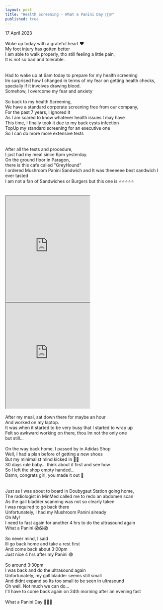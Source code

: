 ```yaml
---
layout: post
title: "Health Screening - What a Panini Day 🤦🏻‍♀"
published: true
---
```

17 April 2023
<br>
<br>
Woke up today with a grateful heart ❤️
<br>
My foot injury has gotten better
<br>
I am able to walk properly, tho still feeling a little pain,
<br>
It is not so bad and tolerable.
<br>
<br>
<br>
Had to wake up at 6am today to prepare for my health screening
<br>
Im surprised how I changed in terms of my fear on getting health checks,
<br>
specially if it involves drawing blood.
<br>
Somehow, I overcome my fear and anxiety
<br>
<br>
So back to my health Screening,
<br>
We have a standard corporate screening free from our company,
<br>
For the past 7 years, I ignored it
<br>
As I am scared to know whatever health issues I may have
<br>
This time, I finally took it due to my back cysts infection
<br>
TopUp my standard screening for an executive one 
<br>
So I can do more more extensive tests
<br>
<br>
<br>
After all the tests and procedure,
<br>
I just had my meal since 6pm yesterday.
<br>
On the ground floor in Paragon, 
<br>
there is this cafe called "GreyHound"
<br>
I ordered Mushroom Panini Sandwich and It was theeeeee best sandwich I ever tasted
<br>
I am not a fan of Sandwiches or Burgers but this one is ⭐⭐⭐⭐⭐
<br>
<br>
<iframe src="https://drive.google.com/file/d/1bodlYL8YU45-C-PY8sxUFYY8qa41TjeJ/preview" width="270" height="340" allow="autoplay"></iframe>
<iframe src="https://drive.google.com/file/d/1vLhhmHSTvXzBUWf44u_qf1Hba66hTYR6/preview" width="270" height="340" allow="autoplay"></iframe>
<br>
<br>
After my meal, sat down there for maybe an hour
<br>
And worked on my laptop.
<br>
It was when it started to be very busy that I started to wrap up
<br>
Felt so awkward working on there, thou Im not the only one
<br>
but still...
<br>
<br>
On the way back home, I passed by in Adidas Shop
<br>
Well, I had a plan before of getting a new shoes
<br>
But my minimalist mind kicked in 🙌🏼
<br>
30 days rule baby... think about it first and see how
<br>
So I left the shop empty handed...
<br>
Damn, congrats girl, you made it out 🥳
<br>
<br>
<br>
Just as I was about to board in Doubygaut Station going home,
<br>
The radiologist in MinMed called me to redo an abdomen scan
<br>
As the gall bladder scanning was not so clearly taken
<br>
I was required to go back there
<br>
Unfortunately, I had my Mushroom Panini already
<br>
Oh My!
<br>
I need to fast again for another 4 hrs to do the ultrasound again
<br>
What a Panini 😱😱😱
<br>
<br>
So never mind, I said
<br>
Ill go back home and take a rest first
<br>
And come back about 3:00pm
<br>
Just nice 4 hrs after my Panini 😅
<br>
<br>
So around 3:30pm
<br>
I was back and do the ultrasound again
<br>
Unfortunately, my gall bladder seems still small
<br>
And didnt expand so Its too small to be seen in ultrasound
<br>
Oh well. Not much we can do...
<br>
I'll have to come back again on 24th morning after an evening fast
<br>
<br>
What a Panini Day 🤦🏻‍♀️

